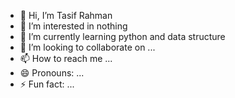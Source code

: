 - 👋 Hi, I’m Tasif Rahman
- 👀 I’m interested in nothing
- 🌱 I’m currently learning python and data structure
- 💞️ I’m looking to collaborate on ...
- 📫 How to reach me ...
- 😄 Pronouns: ...
- ⚡ Fun fact: ...

<!---
tasifrahman/tasifrahman is a ✨ special ✨ repository because its `README.md` (this file) appears on your GitHub profile.
You can click the Preview link to take a look at your changes.
--->
